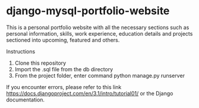 # django-mysql-portfolio-website
This is a personal portfolio website with all the necessary sections such as personal information, skills, work experience, education details and projects sectioned into upcoming, featured and others.

Instructions
1. Clone this repository
2. Import the .sql file from the db directory
3. From the project folder, enter command python manage.py runserver

If you encounter errors, please refer to this link https://docs.djangoproject.com/en/3.1/intro/tutorial01/ or the Django documentation.
